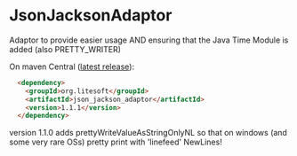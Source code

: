 # JsonJacksonAdaptor
Adaptor to provide easier usage AND ensuring that the Java Time Module is added (also PRETTY_WRITER)

On maven Central ([latest release](https://mvnrepository.com/artifact/org.litesoft/json_jackson_adaptor/1.1.1)):
```html
  <dependency>
    <groupId>org.litesoft</groupId>
    <artifactId>json_jackson_adaptor</artifactId>
    <version>1.1.1</version>
  </dependency>
```

version 1.1.0 adds prettyWriteValueAsStringOnlyNL so that on windows (and some very rare OSs) pretty print with 'linefeed' NewLines!